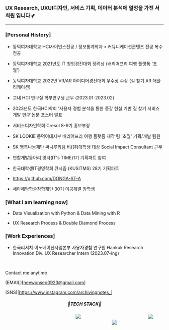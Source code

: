 ### UX Research, UXUI디자인, 서비스 기획, 데이터 분석에 열정을 가진 서희원 입니다 💕

------------------------------------

### [Personal History]
* 동덕여자대학교 HCI사이언스전공 / 정보통계학과 • 커뮤니케이션콘텐츠 전공 복수전공

* 동덕여자대학교 2021년도 IT 창업경진대회 장려상 (배리어프리 여행 플랫폼 '초월')

* 동덕여자대학교 2022년 VR/AR 아이디어경진대회 우수상 수상 (길 찾기 AR 애플리케이션)

* 교내 HCI 연구실 학부연구생 근무 (2023.01-2023.02)

* 2023년도 한국HCI학회 '사용자 경험 분석을 통한 증강 현실 기반 길 찾기 서비스 개발 연구'논문 포스터 발표

* 서비스디자인학회 Cresol 8-9기 홍보부장

* SK LOOKIE 동덕여대지부 배리어프리 여행 플랫폼 제작 팀 '초월' 기획/개발 팀원 

* SK 행복나눔재단 써니루키팀 비(非)대학생 대상 Social Impact Consultant 근무

* 연합개발동아리 잇타(IT's TIME)1기 기획파트 참여

* 한국대학생IT경영학회 큐시즘 (KUSITMS) 28기 기획파트
- https://github.com/DONGA-ST-A 

* 세아해암학술장학재단 30기 이공계열 장학생

### [What i am learning now]
* Data Visualization with Python & Data Mining with R

* UX Research Process & Double Diamond Process

### [Work Experiences]
* 한국리서치 이노베이션사업본부 사용자경험 연구원 Hankuk Research Innovation Div. UX Researcher Intern (2023.07-ing)


<br />

Contact me anytime

(EMAIL)[heewonseo0923@gmail.com]

(SNS)[https://www.instagram.com/archivingnotes_]



<div align=center>
  
  
  
  <h5>🔧TECH STACK🔧</h5>
  
 
  
  <img src="https://img.shields.io/badge/PYTHON-98FB98?style=flat-square&logo=PYTHON&logoColor=white" style="height : auto; margin-left : 200px; margin-right : 10px;"/>
  <img src="https://img.shields.io/badge/JAVA-800000?style=flat-square&logo=JAVA&logoColor=white" style="height : auto; margin-left : 200px; margin-right : 10px;"/>
  <img src="https://img.shields.io/badge/SCIKITLEARN-7FFF00?style=flat-square&logo=SCIKITLEARN&logoColor=white" style="height : auto; margin-left : 200px; margin-right : 10px;"/>






